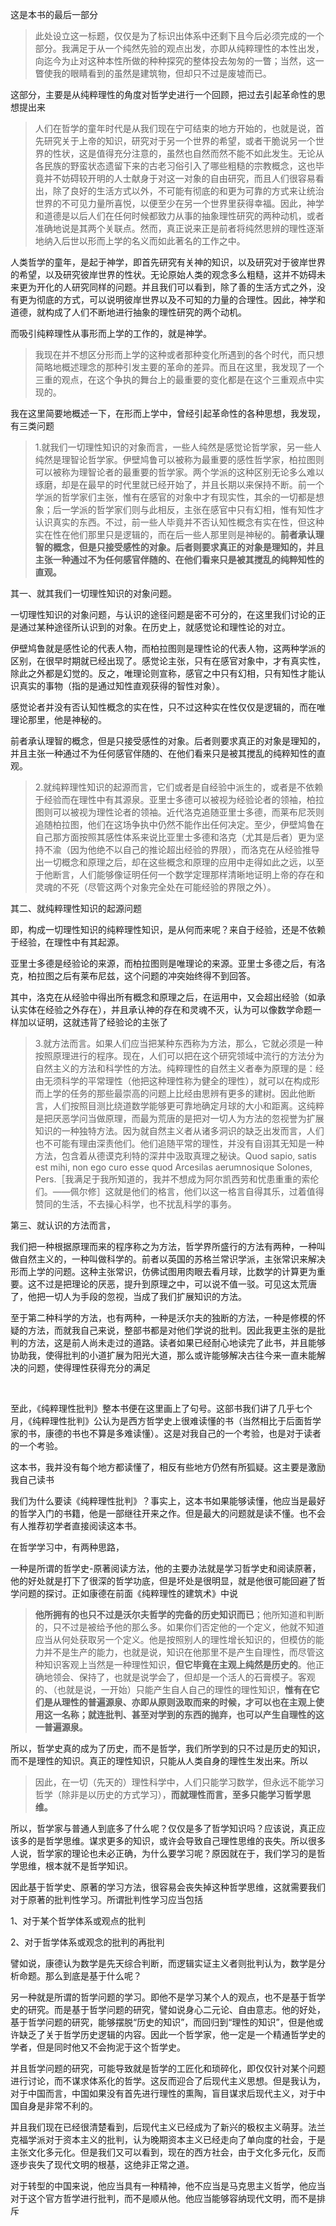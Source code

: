 <p>这是本书的最后一部分</p><blockquote>此处设立这一标题，仅仅是为了标识出体系中还剩下且今后必须完成的一个部分。我满足于从一个纯然先验的观点出发，亦即从纯粹理性的本性出发，向迄今为止对这种本性所做的种种探究的整体投去匆匆的一瞥；当然，这一瞥使我的眼睛看到的虽然是建筑物，但却只不过是废墟而已。</blockquote><p>这部分，主要是从纯粹理性的角度对哲学史进行一个回顾，把过去引起革命性的思想提出来</p><blockquote>人们在哲学的童年时代是从我们现在宁可结束的地方开始的，也就是说，首先研究关于上帝的知识，研究对于另一个世界的希望，或者干脆说另一个世界的性状，这是值得充分注意的，虽然也自然而然不能不如此发生。无论从各民族的野蛮状态遗留下来的古老习俗引入了哪些粗糙的宗教概念，这也毕竟并不妨碍较开明的人士献身于对这一对象的自由研究，而且人们很容易看出，除了良好的生活方式以外，不可能有彻底的和更为可靠的方式来让统治世界的不可见力量所喜悦，以便至少在另一个世界里获得幸福。因此，神学和道德是以后人们在任何时候都致力从事的抽象理性研究的两种动机，或者准确地说是其两个关联点。然而，真正说来正是前者将纯然思辨的理性逐渐地纳入后世以形而上学的名义而如此著名的工作之中。</blockquote><p>人类哲学的童年，是起于神学，即首先研究有关神的知识，以及研究对于彼岸世界的希望，以及研究彼岸世界的性状。无论原始人类的观念多么粗糙，这并不妨碍未来更为开化的人研究同样的问题。并且我们可以看到，除了善的生活方式之外，没有更为彻底的方式，可以说明彼岸世界以及不可知的力量的合理性。因此，神学和道德，就构成了人们不断地进行抽象的理性研究的两个动机。</p><p>而吸引纯粹理性从事形而上学的工作的，就是神学。</p><blockquote>我现在并不想区分形而上学的这种或者那种变化所遇到的各个时代，而只想简略地概述理念的那种引发主要的革命的差异。而且在这里，我发现了一个三重的观点，在这个争执的舞台上的最重要的变化都是在这个三重观点中实现的。</blockquote><p>我在这里简要地概述一下，在形而上学中，曾经引起革命性的各种思想，我发现，有三类问题</p><blockquote>1.就我们一切理性知识的对象而言，一些人纯然是感觉论哲学家，另一些人纯然是理智论哲学家。伊壁鸠鲁可以被称为最重要的感性哲学家，柏拉图则可以被称为理智论者的最重要的哲学家。两个学派的这种区别无论多么难以琢磨，却是在最早的时代里就已经开始了，并且长期以来保持不断。前一个学派的哲学家们主张，惟有在感官的对象中才有现实性，其余的一切都是想象；后一学派的哲学家们则与此相反，主张在感官中只有幻相，惟有知性才认识真实的东西。不过，前一些人毕竟并不否认知性概念有实在性，但这种实在性在他们那里只是逻辑的，而在后一些人那里则是神秘的。<b>前者承认理智的概念，但是只接受感性的对象。后者则要求真正的对象是理知的，并且主张一种通过不为任何感官伴随的、在他们看来只是被其搅乱的纯粹知性的直观。</b></blockquote><p>其一、就其我们一切理性知识的对象问题。</p><p>一切理性知识的对象问题，与认识的途径问题是密不可分的，在这里我们讨论的正是通过某种途径所认识到的对象。在历史上，就感觉论和理性论的对立。</p><p>伊壁鸠鲁就是感性论的代表人物，而柏拉图则是理性论的代表人物，这两种学派的区别，在很早时期就已经出现了。感觉论主张，只有在感官对象中，才有真实性，除此之外都是幻觉的。反之，唯理论则宣称，感官之中只有幻相，只有知性才能认识真实的事物（指的是通过知性直观获得的智性对象）。</p><p>感觉论者并没有否认知性概念的实在性，只不过这种实在性仅仅是逻辑的，而在唯理论那里，他是神秘的。</p><p>前者承认理智的概念，但是只接受感性的对象。后者则要求真正的对象是理知的，并且主张一种通过不为任何感官伴随的、在他们看来只是被其搅乱的纯粹知性的直观。</p><blockquote>2.就纯粹理性知识的起源而言，它们或者是自经验中派生的，或者是不依赖于经验而在理性中有其源泉。亚里士多德可以被视为经验论者的领袖，柏拉图则可以被视为理性论者的领袖。近代洛克追随亚里士多德，而莱布尼茨则追随柏拉图，他们在这场争执中仍然不能作出任何决定。至少，伊壁鸠鲁在自己那方面按照其感性体系来说比亚里士多德和洛克（尤其是后者）更为坚持不渝（因为他绝不以自己的推论超出经验的界限），而洛克在从经验推导出一切概念和原理之后，却在这些概念和原理的应用中走得如此之远，以至于他断言，人们能够像证明任何一个数学定理那样清晰地证明上帝的存在和灵魂的不死（尽管这两个对象完全处在可能经验的界限之外）。</blockquote><p>其二、就纯粹理性知识的起源问题</p><p>即，构成一切理性知识的纯粹理性知识，是从何而来呢？来自于经验，还是不依赖于经验，在理性中有其起源。</p><p>亚里士多德是经验论的来源，而柏拉图则是唯理论的来源。亚里士多德之后，有洛克，柏拉图之后有莱布尼兹，这个问题的冲突始终得不到回答。</p><p>其中，洛克在从经验中得出所有概念和原理之后，在运用中，又会超出经验（如承认实体在经验之外存在），并且承认神的存在和灵魂不灭，认为可以像数学命题一样加以证明，这就违背了经验论的主张了</p><blockquote>3.就方法而言。如果人们应当把某种东西称为方法，那么，它就必须是一种按照原理进行的程序。现在，人们可以把在这个研究领域中流行的方法分为自然主义的方法和科学性的方法。纯粹理性的自然主义者奉为原理的是：经由无须科学的平常理性（他把这种理性称为健全的理性），就可以在构成形而上学的任务的那些最崇高的问题上比经由思辨有更多的建树。因此他断言，人们按照目测比绕道数学能够更可靠地确定月球的大小和距离。这纯粹是把厌恶学问当做原理，而最为荒唐的是把对一切人为方法的忽视誉为扩展知识的一种独特方法。因为就自然主义者从诸多洞识的缺乏出发而言，人们也不可能有理由深责他们。他们追随平常的理性，并没有自诩其无知是一种方法，包含着从德谟克利特的深井中汲取真理之秘诀。Quod sapio, satis est mihi, non ego curo esse quod Arcesilas aerumnosique Solones, Pers.［我满足于我所知道的，我并不想成为阿尔凯西劳和忧患重重的索伦们。——佩尔修］这就是他们的格言，他们以这一格言自得其乐，过着值得赞同的生活，不去操心科学，也不扰乱科学的事务。</blockquote><p>第三、就认识的方法而言，</p><p>我们把一种根据原理而来的程序称之为方法，哲学界所盛行的方法有两种，一种叫做自然主义的，一种叫做科学的。前者以英国的苏格兰常识学派，主张常识来解决形而上学的问题。这种主张常识，仿佛试图用肉眼去看月球，比数学的计算更为重要。这不过是把理论的厌恶，提升到原理之中，可以说不值一驳。可见这太荒唐了，他把一切人为手段的忽视，当成了我们扩展知识的方法。</p><p>至于第二种科学的方法，也有两种，一种是沃尔夫的独断的方法，一种是修模的怀疑的方法，而就我自己来说，整部书都是对他们学说的批判。因此我更主张的是批判的方法，这是前人尚未走过的道路。读者如果已经耐心地读完了此书，并且能够协助我，使得批判的小道扩展为阳光大道，那么或许能够解决古往今来一直未能解决的问题，使得理性获得充分的满足</p><p><br></p><p>至此，《纯粹理性批判》整本书便在这里画上了句号。这部书我们讲了几乎七个月，《纯粹理性批判》公认为是西方哲学史上很难读懂的书（当然相比于后面哲学家的书，康德的书也不算是多难读懂）。这是对我自己的一个考验，也是对于读者的一个考验。</p><p>这本书，我并没有每个地方都读懂了，相反有些地方仍然有所狐疑。这主要是激励我自己读书</p><p>我们为什么要读《纯粹理性批判》？事实上，这本书如果能够读懂，他应当是最好的哲学入门的书籍，他是一部继往开来之作。但是最大的问题就是读不懂。也不会有人推荐初学者直接阅读这本书。</p><p>在哲学学习中，有两种思路，</p><p>一种是所谓的哲学史-原著阅读方法，他的主要办法就是学习哲学史和阅读原著，他的好处就是打下了很深的哲学功底，但是坏处是很明显，就是他很可能回避了哲学问题的探讨。正如康德在前面《纯粹理性的建筑术》中说</p><blockquote><b>他所拥有的也只不过是沃尔夫哲学的完备的历史知识而已</b>；他所知道和判断的，只不过是被给予他的那么多。如果你们否定他的一个定义，他就不知道应当从何处获取另一个定义。他是按照别人的理性增长知识的，但模仿的能力并不是生产的能力，也就是说，知识在他那里不是产生自理性，而尽管这种知识客观上当然是一种理性知识，<b>但它毕竟在主观上纯然是历史的</b>。他正确地领会、保持了，也就是说学会了，但却是一个活人的石膏模子。客观的、（也就是说，一开始）只能产生自人自己的理性的理性知识，<b>惟有在它们是从理性的普遍源泉、亦即从原则汲取而来的时候，才可以也在主观上使用这一名称；就连批判、甚至对学到的东西的抛弃，也可以产生自理性的这一普遍源泉。</b></blockquote><p>所以，哲学史真的成为了历史，而不是哲学，我们所学到的只不过是历史的知识，而不是理性的知识。真正的理性知识，只能从人类自身的理性生发出来。所以</p><blockquote>因此，在一切（先天的）理性科学中，人们只能学习数学，但永远不能学习哲学（除非是以历史的方式学习），<b>而就理性而言，至多只能学习哲学思维。</b></blockquote><p>所以，哲学家与普通人到底多了什么呢？仅仅是多了哲学知识吗？应该说，真正应该多的是哲学思维。谋求更多的知识，或许会导致自己理性思维的丧失。所以很多人说，哲学家的理论也未必正确，为什么要学习呢？原因就在于，我们学习的是哲学思维，根本就不是哲学知识。</p><p>因此基于哲学史、原著的学习方法，很容易会丧失掉这种哲学思维，这就需要我们对于原著的批判性学习。所谓批判性学习应当包括</p><p>1、对于某个哲学体系或观点的批判</p><p>2、对于哲学体系或观念的批判的再批判</p><p>譬如说，康德认为数学是先天综合判断，而逻辑实证主义者则批判认为，数学是分析命题。那么到底是基于什么呢？</p><p>另一种就是所谓的哲学问题的学习。即他不是学习某个人的观点，也不是基于哲学史的研究。而是基于哲学问题的研究，譬如说身心二元论、自由意志。他的好处，基于哲学问题的研究，能够摆脱“历史的知识”，而回归到“理性的知识”，但是他或许缺乏了关于哲学历史逻辑的内容。因此一个哲学家，他一定是一个精通哲学史的学者，但是同时他又不会拘泥于这个哲学史。</p><p>并且哲学问题的研究，可能导致就是哲学的工匠化和琐碎化，即仅仅针对某个问题进行讨论，而不谋求体系化的哲学。这反而迎合了后现代主义思想。但是我认为，对于中国而言，中国如果没有首先进行理性的熏陶，盲目谋求后现代主义，对于中国自身是非常不利的。</p><p>并且我们现在已经很清楚看到，后现代主义已经成为了新兴的极权主义萌芽。法兰克福学派对于资本主义的批判，认为晚期资本主义已经走向了单向度的社会，于是主张文化多元化。但是我们又可以看到，现在的西方社会，由于文化多元化，反而逐步丧失了现代文明的根基，这绝非正常之道。</p><p>对于转型的中国来说，他应当具有一种精神，他不应当是马克思主义哲学，他应当对于这个官方哲学进行批判，而不是顺从他。他应当能够容纳现代文明，而不是排斥</p><p></p><p></p>